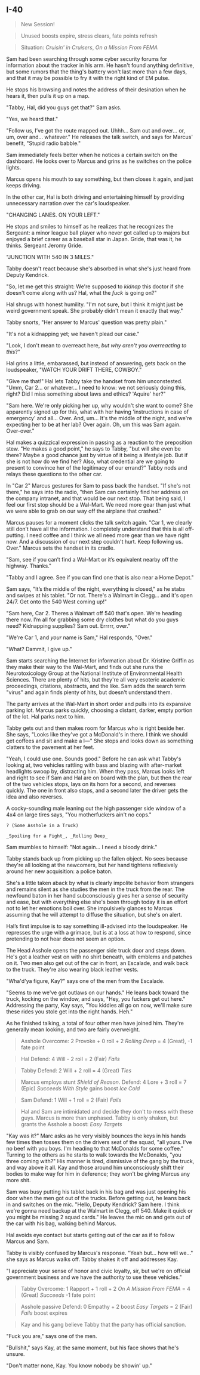 ## I-40

> New Session!

> Unused boosts expire, stress clears, fate points refresh

> Situation: _Cruisin' in Cruisers_, _On a Mission From FEMA_

Sam had been searching through some cyber security forums for information about the tracker in his arm. He hasn't found anything definitive, but some rumors that the thing's battery won't last more than a few days, and that it may be possible to fry it with the right kind of EM pulse.

He stops his browsing and notes the address of their desination when he hears it, then pulls it up on a map.

"Tabby, Hal, did you guys get that?" Sam asks.

"Yes, we heard that."

"Follow us, I’ve got the route mapped out. Uhhh&hellip; Sam out and over&hellip; or, um, over and&hellip; whatever." He releases the talk switch, and says for Marcus' benefit, "Stupid radio babble."

Sam immediately feels better when he notices a certain switch on the dashboard. He looks over to Marcus and grins as he switches on the police lights.

Marcus opens his mouth to say something, but then closes it again, and just keeps driving.

In the other car, Hal is both driving and entertaining himself by providing unnecessary narration over the car's loudspeaker.

"CHANGING LANES. ON YOUR LEFT."

He stops and smiles to himself as he realizes that he recognizes the Sergeant: a minor league ball player who never got called up to majors but enjoyed a brief career as a baseball star in Japan. Gride, that was it, he thinks. Sergeant Jeromy Gride.

"JUNCTION WITH 540 IN 3 MILES."

Tabby doesn't react because she's absorbed in what she's just heard from Deputy Kendrick.

"So, let me get this straight: We're supposed to _kidnap_ this doctor if she doesn't come along with us? Hal, what the _fuck_ is going on?"

Hal shrugs with honest humility. "I'm not sure, but I think it might just be weird government speak. She probably didn't mean it exactly that way."

Tabby snorts, "Her answer to Marcus' question was pretty plain."

"It's not a kidnapping yet; we haven't plead our case."

"Look, I don't mean to overreact here, _but why aren't you overreacting to this_?"

Hal grins a little, embarassed, but instead of answering, gets back on the loudspeaker, "WATCH YOUR DRIFT THERE, COWBOY."

"Give me that!" Hal lets Tabby take the handset from him unconstested. "Umm, Car 2&hellip; or whatever&hellip; I need to know: we not seriously doing this, right? Did I miss something about laws and ethics? 'Aquire' her?"

"Sam here. We're only picking her up, why wouldn't she want to come? She apparently signed up for this, what with her having 'instructions in case of emergency' and all&hellip; Over. And, um&hellip; It's the middle of the night, and we're expecting her to be at her lab? Over again. Oh, um this was Sam again. Over-over."



Hal makes a quizzical expression in passing as a reaction to the preposition stew. "He makes a good point," he says to Tabby, "but will she even be there? Maybe a good chance just by virtue of it being a lifestyle job. But if she is not how do we find her? Also, what credential are we going to present to convince her of the legitimacy of our errand?" Tabby nods and relays these questions to the other car.

In "Car 2" Marcus gestures for Sam to pass back the handset. "If she's not there," he says into the radio, "then Sam can certainly find her address on the company intranet, and that would be our next stop. That being said, I feel our first stop should be a Wal-Mart. We need more gear than just what we were able to grab on our way off the airplane that crashed."

Marcus pauses for a moment clicks the talk switch again. "Car 1, we clearly still don’t have all the information. I completely understand that this is all off-putting. I need coffee and I think we all need more gear than we have right now. And a discussion of our next step couldn't hurt. Keep following us. Over." Marcus sets the handset in its cradle.

"Sam, see if you can’t find a Wal-Mart or it’s equivalent nearby off the highway. Thanks."

"Tabby and I agree. See if you can find one that is also near a Home Depot."

Sam says, "It’s the middle of the night, everything is closed," as he stabs and swipes at his tablet. "Or not. There's a Walmart in Clegg... and it's open 24/7. Get onto the 540 West coming up!"

"Sam here, Car 2. Theres a Walmart off 540 that's open. We’re heading there now. I’m all for grabbing some dry clothes but what do you guys need? Kidnapping supplies? Sam out. Errrrr, over."

"We're Car 1, and _your_ name is Sam," Hal responds, "Over."

"What? Dammit, I give up."

Sam starts searching the Internet for information about Dr. Kristine Griffin as they make their way to the Wal-Mart, and finds out she runs the Neurotoxicology Group at the National Institute of Environmental Health Sciences. There are plenty of hits, but they're all very esoteric academic proceedings, citations, abstracts, and the like. Sam adds the search term "virus" and again finds plenty of hits, but doesn't understand them.

The party arrives at the Wal-Mart in short order and pulls into its expansive parking lot. Marcus parks quickly, choosing a distant, darker, empty portion of the lot. Hal parks next to him.

Tabby gets out and then makes room for Marcus who is right beside her. She says, "Looks like they've got a McDonald's in there. I think we should get coffees and sit and make a l—" She stops and looks down as something clatters to the pavement at her feet.

"Yeah, I could use one. Sounds good." Before he can ask what Tabby's looking at, two vehicles rattling with bass and blazing with after-market headlights swoop by, distracting him. When they pass, Marcus looks left and right to see if Sam and Hal are on board with the plan, but then the rear of the two vehicles stops, lays on its horn for a second, and reverses quickly. The one in front also stops, and a second later the driver gets the idea and also reverses.

A cocky-sounding male leaning out the high passenger side window of a 4x4 on large tires says, "You motherfuckers ain't no cops."

```character
? (Some Asshole in a Truck)

_Spoiling for a Fight_, _Rolling Deep_
```

Sam mumbles to himself: "Not again... I need a bloody drink."

Tabby stands back up from picking up the fallen object. No sees because they're all looking at the newcomers, but her hand tightens reflexively around her new acquisition: a police baton.

She's a little taken aback by what is clearly impolite behavior from strangers and remains silent as she studies the men in the truck from the rear. The newfound baton in her hand subconsciously gives her a sense of security and ease, but with everything else she's been through today it is an effort not to let her emotions boil over. She impulsively glances to Marcus assuming that he will attempt to diffuse the situation, but she's on alert.

Hal’s first impulse is to say something ill-advised into the loudspeaker. He represses the urge with a grimace, but is at a loss at how to respond, since pretending to not hear does not seem an option.

The Head Asshole opens the passenger side truck door and steps down. He's got a leather vest on with no shirt beneath, with emblems and patches on it. Two men also get out of the car in front, an Escalade, and walk back to the truck. They're also wearing black leather vests.

"Wha'd'ya figure, Kay?" says one of the men from the Escalade.

"Seems to me we've got outlaws on our hands." He leans back toward the truck, kocking on the window, and says, "Hey, you fuckers get out here." Addressing the party, Kay says, "You kiddies all go on now, we'll make sure these rides you stole get into the right hands. Heh."

As he finished talking, a total of four other men have joined him. They're generally mean looking, and two are fairly overweight.

> Asshole Overcome: 2 Provoke + 0 roll + 2 _Rolling Deep_ = 4 (Great), -1 fate point

> Hal Defend: 4 Will - 2 roll = 2 (Fair) _Fails_

> Tabby Defend: 2 Will + 2 roll =  4 (Great) _Ties_

> Marcus employs stunt _Shield of Reason_. Defend: 4 Lore + 3 roll = 7 (Epic) _Succeeds With Style_ gains boost _Ice Cold_

> Sam Defend: 1 Will + 1 roll = 2 (Fair) _Fails_

> Hal and Sam are intimidated and decide they don't to mess with these guys. Marcus is more than unphased. Tabby is only shaken, but grants the Asshole a boost: _Easy Targets_

"Kay was it?" Marc asks as he very visibly bounces the keys in his hands few times then tosses them on the drivers seat of the squad, "all yours. I've no beef with you boys. I'm heading to that McDonalds for some coffee." Turning to the others as he starts to walk towards the McDonalds, "you three coming with?" His manner is tired, dismissive of the gang by the truck, and way above it all. Kay and those around him unconsciously shift their bodies to make way for him in deference; they won't be giving Marcus any more shit.

Sam was busy putting his tablet back in his bag and was just opening his door when the men got out of the trucks. Before getting out, he leans back in and switches on the mic. "Hello, Deputy Kendrick? Sam here. I think we're gonna need backup at the Walmart in Clegg, off 540. Make it quick or you might be missing 2 squad cards." He leaves the mic on and gets out of the car with his bag, walking behind Marcus.

Hal avoids eye contact but starts getting out of the car as if to follow Marcus and Sam.

Tabby is visibly confused by Marcus's response. "Yeah but&hellip; how will we&hellip;" she says as Marcus walks off. Tabby shakes it off and addresses Kay.

"I appreciate your sense of honor and civic loyalty, sir, but we're on official government business and we have the authority to use these vehicles."

> Tabby Overcome: 1 Rapport + 1 roll + 2 _On A Mission From FEMA_ = 4 (Great) _Succeeds_ -1 fate point

> Asshole passive Defend: 0 Empathy + 2 boost _Easy Targets_ = 2 (Fair) _Fails_ boost expires

> Kay and his gang believe Tabby that the party has official sanction.

"Fuck you are," says one of the men.

"Bullshit," says Kay, at the same moment, but his face shows that he's unsure.

"Don't matter none, Kay. You know nobody be showin' up."
